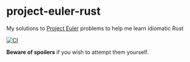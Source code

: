 # project-euler-rust

My solutions to [Project Euler](https://projecteuler.net/) problems to help me learn idiomatic Rust

[![CI][workflow-ci-badge]][workflow-ci]

**Beware of spoilers** if you wish to attempt them yourself.

[workflow-ci]: https://github.com/jakemarsden/project-euler-rust/actions?query=workflow%3ACI
[workflow-ci-badge]: https://github.com/jakemarsden/project-euler-rust/workflows/CI/badge.svg
